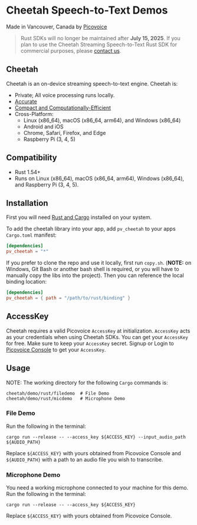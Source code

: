 # Cheetah Speech-to-Text Demos

Made in Vancouver, Canada by [Picovoice](https://picovoice.ai)

> Rust SDKs will no longer be maintained after **July 15, 2025**. If you plan to use the Cheetah Streaming Speech-to-Text Rust SDK for commercial purposes, please [contact us](https://picovoice.ai/contact/).

## Cheetah

Cheetah is an on-device streaming speech-to-text engine. Cheetah is:
- Private; All voice processing runs locally.
- [Accurate](https://picovoice.ai/docs/benchmark/stt/)
- [Compact and Computationally-Efficient](https://github.com/Picovoice/speech-to-text-benchmark#rtf)
- Cross-Platform:
    - Linux (x86_64), macOS (x86_64, arm64), and Windows (x86_64)
    - Android and iOS
    - Chrome, Safari, Firefox, and Edge
    - Raspberry Pi (3, 4, 5)

## Compatibility

- Rust 1.54+
- Runs on Linux (x86_64), macOS (x86_64, arm64), Windows (x86_64), and Raspberry Pi (3, 4, 5).

## Installation

First you will need [Rust and Cargo](https://rustup.rs/) installed on your system.

To add the cheetah library into your app, add `pv_cheetah` to your apps `Cargo.toml` manifest:
```toml
[dependencies]
pv_cheetah = "*"
```

If you prefer to clone the repo and use it locally, first run `copy.sh`.
(**NOTE:** on Windows, Git Bash or another bash shell is required, or you will have to manually copy the libs into the project).
Then you can reference the local binding location:
```toml
[dependencies]
pv_cheetah = { path = "/path/to/rust/binding" }
```

## AccessKey

Cheetah requires a valid Picovoice `AccessKey` at initialization. `AccessKey` acts as your credentials when using Cheetah SDKs.
You can get your `AccessKey` for free. Make sure to keep your `AccessKey` secret.
Signup or Login to [Picovoice Console](https://console.picovoice.ai/) to get your `AccessKey`.

## Usage

NOTE: The working directory for the following `Cargo` commands is:

```console
cheetah/demo/rust/filedemo  # File Demo
cheetah/demo/rust/micdemo   # Microphone Demo
```

### File Demo

Run the following in the terminal:

```console
cargo run --release -- --access_key ${ACCESS_KEY} --input_audio_path ${AUDIO_PATH}
```

Replace `${ACCESS_KEY}` with yours obtained from Picovoice Console and `${AUDIO_PATH}` with a path to an audio file you
wish to transcribe.

### Microphone Demo

You need a working microphone connected to your machine for this demo. Run the following in the terminal:

```console
cargo run --release -- --access_key ${ACCESS_KEY}
```

Replace `${ACCESS_KEY}` with yours obtained from Picovoice Console.
